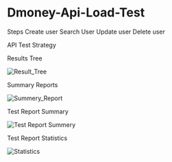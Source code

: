 # Dmoney-Api-Load-Test

Steps
Create user
Search User
Update user
Delete user

API Test Strategy

Results Tree

![Result_Tree](https://user-images.githubusercontent.com/101436175/176929123-9d60c323-efab-40f9-8cd5-cd4d6cd25e20.JPG)

Summary Reports

![Summery_Report](https://user-images.githubusercontent.com/101436175/176929205-8e6f4584-4790-47fb-9e8c-aca55de1c170.JPG)

Test Report Summary

![Test Report Summery](https://user-images.githubusercontent.com/101436175/176929389-ff0f4dc7-ec89-447b-9774-687725ba4b0d.JPG)

Test Report Statistics

![Statistics](https://user-images.githubusercontent.com/101436175/176929464-4bd5ada8-e307-4d70-94da-531a6a99b32b.JPG)
